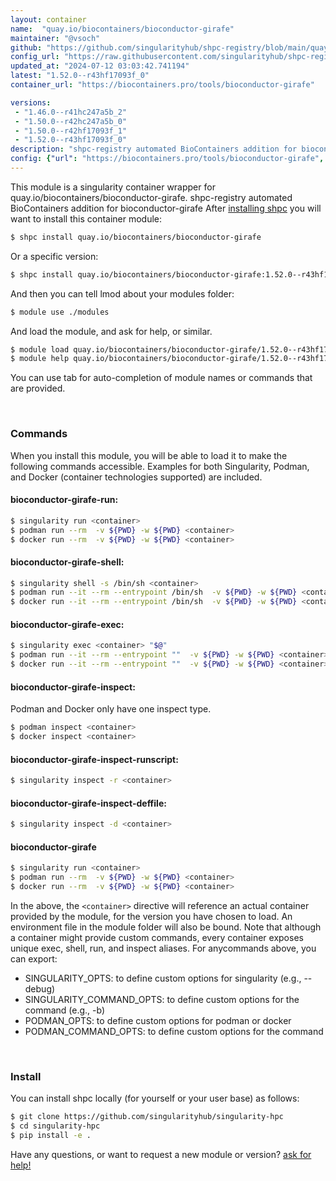 ```yaml
---
layout: container
name:  "quay.io/biocontainers/bioconductor-girafe"
maintainer: "@vsoch"
github: "https://github.com/singularityhub/shpc-registry/blob/main/quay.io/biocontainers/bioconductor-girafe/container.yaml"
config_url: "https://raw.githubusercontent.com/singularityhub/shpc-registry/main/quay.io/biocontainers/bioconductor-girafe/container.yaml"
updated_at: "2024-07-12 03:03:42.741194"
latest: "1.52.0--r43hf17093f_0"
container_url: "https://biocontainers.pro/tools/bioconductor-girafe"

versions:
 - "1.46.0--r41hc247a5b_2"
 - "1.50.0--r42hc247a5b_0"
 - "1.50.0--r42hf17093f_1"
 - "1.52.0--r43hf17093f_0"
description: "shpc-registry automated BioContainers addition for bioconductor-girafe"
config: {"url": "https://biocontainers.pro/tools/bioconductor-girafe", "maintainer": "@vsoch", "description": "shpc-registry automated BioContainers addition for bioconductor-girafe", "latest": {"1.52.0--r43hf17093f_0": "sha256:82e7c0527a27c7924c22f213058f2aa100aada12cdde3348cd4ba452aa8723bd"}, "tags": {"1.46.0--r41hc247a5b_2": "sha256:620d6ac3d3f16184656f23d27dc39470eab1cacac20b3fc3e8b45cb7cccf4044", "1.50.0--r42hc247a5b_0": "sha256:10b76bcae5076eff03b5ac33800707984aa783cc90517750ec6847dea2009e97", "1.50.0--r42hf17093f_1": "sha256:cc1461393acfe9dc6f154280cd67f58d3bf0dd6dc193c3a8f4503f6af7c50325", "1.52.0--r43hf17093f_0": "sha256:82e7c0527a27c7924c22f213058f2aa100aada12cdde3348cd4ba452aa8723bd"}, "docker": "quay.io/biocontainers/bioconductor-girafe"}
---
```


This module is a singularity container wrapper for quay.io/biocontainers/bioconductor-girafe.
shpc-registry automated BioContainers addition for bioconductor-girafe
After [installing shpc](#install) you will want to install this container module:


```bash
$ shpc install quay.io/biocontainers/bioconductor-girafe
```

Or a specific version:

```bash
$ shpc install quay.io/biocontainers/bioconductor-girafe:1.52.0--r43hf17093f_0
```

And then you can tell lmod about your modules folder:

```bash
$ module use ./modules
```

And load the module, and ask for help, or similar.

```bash
$ module load quay.io/biocontainers/bioconductor-girafe/1.52.0--r43hf17093f_0
$ module help quay.io/biocontainers/bioconductor-girafe/1.52.0--r43hf17093f_0
```

You can use tab for auto-completion of module names or commands that are provided.

<br>

### Commands

When you install this module, you will be able to load it to make the following commands accessible.
Examples for both Singularity, Podman, and Docker (container technologies supported) are included.

#### bioconductor-girafe-run:

```bash
$ singularity run <container>
$ podman run --rm  -v ${PWD} -w ${PWD} <container>
$ docker run --rm  -v ${PWD} -w ${PWD} <container>
```

#### bioconductor-girafe-shell:

```bash
$ singularity shell -s /bin/sh <container>
$ podman run --it --rm --entrypoint /bin/sh  -v ${PWD} -w ${PWD} <container>
$ docker run --it --rm --entrypoint /bin/sh  -v ${PWD} -w ${PWD} <container>
```

#### bioconductor-girafe-exec:

```bash
$ singularity exec <container> "$@"
$ podman run --it --rm --entrypoint ""  -v ${PWD} -w ${PWD} <container> "$@"
$ docker run --it --rm --entrypoint ""  -v ${PWD} -w ${PWD} <container> "$@"
```

#### bioconductor-girafe-inspect:

Podman and Docker only have one inspect type.

```bash
$ podman inspect <container>
$ docker inspect <container>
```

#### bioconductor-girafe-inspect-runscript:

```bash
$ singularity inspect -r <container>
```

#### bioconductor-girafe-inspect-deffile:

```bash
$ singularity inspect -d <container>
```



#### bioconductor-girafe

```bash
$ singularity run <container>
$ podman run --rm  -v ${PWD} -w ${PWD} <container>
$ docker run --rm  -v ${PWD} -w ${PWD} <container>
```


In the above, the `<container>` directive will reference an actual container provided
by the module, for the version you have chosen to load. An environment file in the
module folder will also be bound. Note that although a container
might provide custom commands, every container exposes unique exec, shell, run, and
inspect aliases. For anycommands above, you can export:

 - SINGULARITY_OPTS: to define custom options for singularity (e.g., --debug)
 - SINGULARITY_COMMAND_OPTS: to define custom options for the command (e.g., -b)
 - PODMAN_OPTS: to define custom options for podman or docker
 - PODMAN_COMMAND_OPTS: to define custom options for the command

<br>

### Install

You can install shpc locally (for yourself or your user base) as follows:

```bash
$ git clone https://github.com/singularityhub/singularity-hpc
$ cd singularity-hpc
$ pip install -e .
```

Have any questions, or want to request a new module or version? [ask for help!](https://github.com/singularityhub/singularity-hpc/issues)